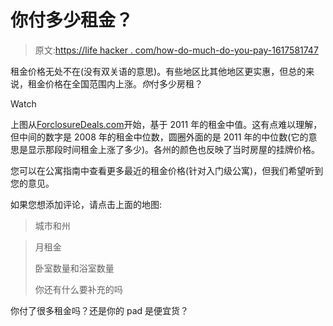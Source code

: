 # 你付多少租金？

> 原文:[https://life hacker . com/how-do-much-do-you-pay-1617581747](https://lifehacker.com/how-much-do-you-pay-for-rent-1617581747)

租金价格无处不在(没有双关语的意思)。有些地区比其他地区更实惠，但总的来说，租金价格在全国范围内上涨。*你*付多少房租？

Watch

上图从[ForclosureDeals.com](http://www.foreclosuredeals.com/wp/2011-rent-vs-buy-infographic-choose-the-best-real-estate-investment/)开始，基于 2011 年的租金中值。这有点难以理解，但中间的数字是 2008 年的租金中位数，圆圈外面的是 2011 年的中位数(它的意思是显示那段时间租金上涨了多少)。各州的颜色也反映了当时房屋的挂牌价格。

您可以在公寓指南中查看更多最近的租金价格(针对入门级公寓)，但我们希望听到您的意见。

如果您想添加评论，请点击上面的地图:

> 城市和州

> 月租金
> 
> 卧室数量和浴室数量
> 
> 你还有什么要补充的吗

你付了很多租金吗？还是你的 pad 是便宜货？